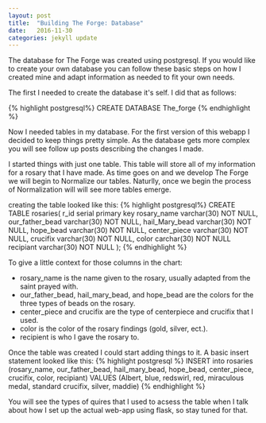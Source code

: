 ```yaml
---
layout: post
title:  "Building The Forge: Database"
date:   2016-11-30 
categories: jekyll update
---
```


The database for The Forge was created using postgresql. 
   If you would like to create your own database 
   you can follow these basic steps on how I created mine and adapt
   information as needed to fit your own needs. 

   
The first I needed to create the database it's self. I did that as follows:
  
{% highlight postgresql%}
CREATE DATABASE The_forge
{% endhighlight %}

Now I needed tables in my database. 
   For the first version of this webapp I decided to keep things
   pretty simple. 
   As the database gets more complex you will see follow up posts describing
   the changes I made. 

I started things with just one table. 
   This table will store all of my information for a rosary that I have made. 
   As time goes on and we develop The Forge we will begin to Normalize our tables. 
   Naturlly, once we begin the process of Normalization will will see more tables emerge. 

creating the table looked like this: 
{% highlight postgresql%} 
CREATE TABLE rosaries( 
   r_id serial primary key
   rosary_name varchar(30) NOT NULL, 
   our_father_bead varchar(30) NOT NULL, 
   hail_Mary_bead varchar(30) NOT NULL, 
   hope_bead varchar(30) NOT NULL, 
   center_piece varchar(30) NOT NULL, 
   crucifix varchar(30) NOT NULL, 
   color carchar(30) NOT NULL
   recipiant varchar(30) NOT NULL
 );
{% endhighlight %}

To give a little context for those columns in the chart: 
* rosary_name is the name given to the rosary, usually adapted from the saint prayed with. 
* our_father_bead, hail_mary_bead, and hope_bead are the colors for the three types of beads on the rosary.
* center_piece and crucifix are the type of centerpiece and crucifix that I used. 
* color is the color of the rosary findings (gold, silver, ect.). 
* recipient is who I gave the rosary to. 
   
Once the table was created I could start adding things to it. 
A basic insert statement looked like this: 
{% highlight postgresql %}
INSERT into rosaries (rosary_name, our_father_bead, hail_mary_bead, hope_bead, center_piece, crucifix, color, recipiant)
   VALUES (Albert, blue, redswirl, red, miraculous medal, standard crucifix, silver, maddie)
{% endhighlight %}

You will see the types of quires that I used to acsess the table 
   when I talk about how I set up the actual web-app using flask, so stay tuned for that. 
   



   


